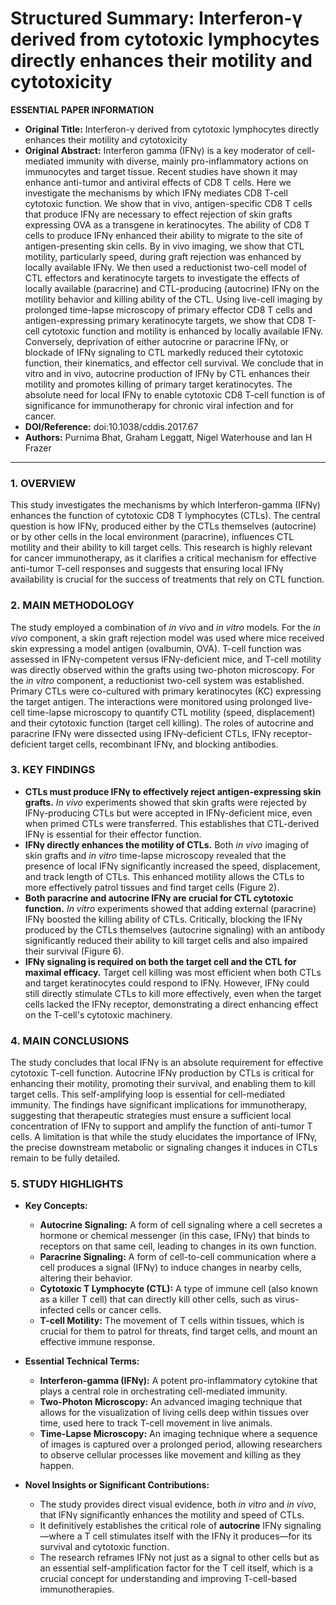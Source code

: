# Structured Summary: Interferon-γ derived from cytotoxic lymphocytes directly enhances their motility and cytotoxicity

**ESSENTIAL PAPER INFORMATION**

*   **Original Title:** Interferon-γ derived from cytotoxic lymphocytes directly enhances their motility and cytotoxicity
*   **Original Abstract:** Interferon gamma (IFNγ) is a key moderator of cell-mediated immunity with diverse, mainly pro-inflammatory actions on immunocytes and target tissue. Recent studies have shown it may enhance anti-tumor and antiviral effects of CD8 T cells. Here we investigate the mechanisms by which IFNγ mediates CD8 T-cell cytotoxic function. We show that in vivo, antigen-specific CD8 T cells that produce IFNγ are necessary to effect rejection of skin grafts expressing OVA as a transgene in keratinocytes. The ability of CD8 T cells to produce IFNγ enhanced their ability to migrate to the site of antigen-presenting skin cells. By in vivo imaging, we show that CTL motility, particularly speed, during graft rejection was enhanced by locally available IFNγ. We then used a reductionist two-cell model of CTL effectors and keratinocyte targets to investigate the effects of locally available (paracrine) and CTL-producing (autocrine) IFNγ on the motility behavior and killing ability of the CTL. Using live-cell imaging by prolonged time-lapse microscopy of primary effector CD8 T cells and antigen-expressing primary keratinocyte targets, we show that CD8 T-cell cytotoxic function and motility is enhanced by locally available IFNγ. Conversely, deprivation of either autocrine or paracrine IFNγ, or blockade of IFNγ signaling to CTL markedly reduced their cytotoxic function, their kinematics, and effector cell survival. We conclude that in vitro and in vivo, autocrine production of IFNγ by CTL enhances their motility and promotes killing of primary target keratinocytes. The absolute need for local IFNγ to enable cytotoxic CD8 T-cell function is of significance for immunotherapy for chronic viral infection and for cancer.
*   **DOI/Reference:** doi:10.1038/cddis.2017.67
*   **Authors:** Purnima Bhat, Graham Leggatt, Nigel Waterhouse and Ian H Frazer

---

### 1. OVERVIEW
This study investigates the mechanisms by which Interferon-gamma (IFNγ) enhances the function of cytotoxic CD8 T lymphocytes (CTLs). The central question is how IFNγ, produced either by the CTLs themselves (autocrine) or by other cells in the local environment (paracrine), influences CTL motility and their ability to kill target cells. This research is highly relevant for cancer immunotherapy, as it clarifies a critical mechanism for effective anti-tumor T-cell responses and suggests that ensuring local IFNγ availability is crucial for the success of treatments that rely on CTL function.

### 2. MAIN METHODOLOGY
The study employed a combination of *in vivo* and *in vitro* models. For the *in vivo* component, a skin graft rejection model was used where mice received skin expressing a model antigen (ovalbumin, OVA). T-cell function was assessed in IFNγ-competent versus IFNγ-deficient mice, and T-cell motility was directly observed within the grafts using two-photon microscopy. For the *in vitro* component, a reductionist two-cell system was established. Primary CTLs were co-cultured with primary keratinocytes (KC) expressing the target antigen. The interactions were monitored using prolonged live-cell time-lapse microscopy to quantify CTL motility (speed, displacement) and their cytotoxic function (target cell killing). The roles of autocrine and paracrine IFNγ were dissected using IFNγ-deficient CTLs, IFNγ receptor-deficient target cells, recombinant IFNγ, and blocking antibodies.

### 3. KEY FINDINGS

*   **CTLs must produce IFNγ to effectively reject antigen-expressing skin grafts.** *In vivo* experiments showed that skin grafts were rejected by IFNγ-producing CTLs but were accepted in IFNγ-deficient mice, even when primed CTLs were transferred. This establishes that CTL-derived IFNγ is essential for their effector function.
*   **IFNγ directly enhances the motility of CTLs.** Both *in vivo* imaging of skin grafts and *in vitro* time-lapse microscopy revealed that the presence of local IFNγ significantly increased the speed, displacement, and track length of CTLs. This enhanced motility allows the CTLs to more effectively patrol tissues and find target cells (Figure 2).
*   **Both paracrine and autocrine IFNγ are crucial for CTL cytotoxic function.** *In vitro* experiments showed that adding external (paracrine) IFNγ boosted the killing ability of CTLs. Critically, blocking the IFNγ produced by the CTLs themselves (autocrine signaling) with an antibody significantly reduced their ability to kill target cells and also impaired their survival (Figure 6).
*   **IFNγ signaling is required on both the target cell and the CTL for maximal efficacy.** Target cell killing was most efficient when both CTLs and target keratinocytes could respond to IFNγ. However, IFNγ could still directly stimulate CTLs to kill more effectively, even when the target cells lacked the IFNγ receptor, demonstrating a direct enhancing effect on the T-cell's cytotoxic machinery.

### 4. MAIN CONCLUSIONS
The study concludes that local IFNγ is an absolute requirement for effective cytotoxic T-cell function. Autocrine IFNγ production by CTLs is critical for enhancing their motility, promoting their survival, and enabling them to kill target cells. This self-amplifying loop is essential for cell-mediated immunity. The findings have significant implications for immunotherapy, suggesting that therapeutic strategies must ensure a sufficient local concentration of IFNγ to support and amplify the function of anti-tumor T cells. A limitation is that while the study elucidates the importance of IFNγ, the precise downstream metabolic or signaling changes it induces in CTLs remain to be fully detailed.

### 5. STUDY HIGHLIGHTS

*   **Key Concepts:**
    *   **Autocrine Signaling:** A form of cell signaling where a cell secretes a hormone or chemical messenger (in this case, IFNγ) that binds to receptors on that same cell, leading to changes in its own function.
    *   **Paracrine Signaling:** A form of cell-to-cell communication where a cell produces a signal (IFNγ) to induce changes in nearby cells, altering their behavior.
    *   **Cytotoxic T Lymphocyte (CTL):** A type of immune cell (also known as a killer T cell) that can directly kill other cells, such as virus-infected cells or cancer cells.
    *   **T-cell Motility:** The movement of T cells within tissues, which is crucial for them to patrol for threats, find target cells, and mount an effective immune response.

*   **Essential Technical Terms:**
    *   **Interferon-gamma (IFNγ):** A potent pro-inflammatory cytokine that plays a central role in orchestrating cell-mediated immunity.
    *   **Two-Photon Microscopy:** An advanced imaging technique that allows for the visualization of living cells deep within tissues over time, used here to track T-cell movement in live animals.
    *   **Time-Lapse Microscopy:** An imaging technique where a sequence of images is captured over a prolonged period, allowing researchers to observe cellular processes like movement and killing as they happen.

*   **Novel Insights or Significant Contributions:**
    *   The study provides direct visual evidence, both *in vitro* and *in vivo*, that IFNγ significantly enhances the motility and speed of CTLs.
    *   It definitively establishes the critical role of **autocrine** IFNγ signaling—where a T cell stimulates itself with the IFNγ it produces—for its survival and cytotoxic function.
    *   The research reframes IFNγ not just as a signal to other cells but as an essential self-amplification factor for the T cell itself, which is a crucial concept for understanding and improving T-cell-based immunotherapies.
